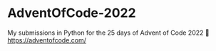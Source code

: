 # AdventOfCode-2022
My submissions in Python for the 25 days of Advent of Code 2022 🎄 https://adventofcode.com/
